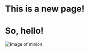 # This is a new page!

# So, hello!

![Image of minion](https://octodex.github.com/images/minion.png)
